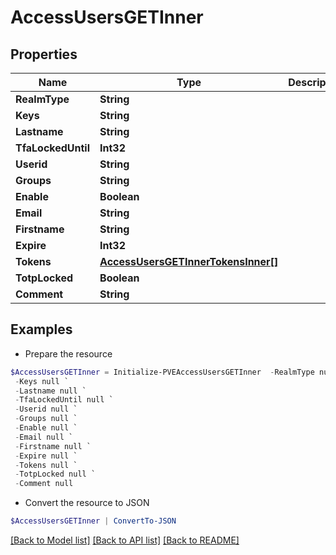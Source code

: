 # AccessUsersGETInner
## Properties

Name | Type | Description | Notes
------------ | ------------- | ------------- | -------------
**RealmType** | **String** |  | [optional] 
**Keys** | **String** |  | [optional] 
**Lastname** | **String** |  | [optional] 
**TfaLockedUntil** | **Int32** |  | [optional] 
**Userid** | **String** |  | [optional] 
**Groups** | **String** |  | [optional] 
**Enable** | **Boolean** |  | [optional] 
**Email** | **String** |  | [optional] 
**Firstname** | **String** |  | [optional] 
**Expire** | **Int32** |  | [optional] 
**Tokens** | [**AccessUsersGETInnerTokensInner[]**](AccessUsersGETInnerTokensInner.md) |  | [optional] 
**TotpLocked** | **Boolean** |  | [optional] 
**Comment** | **String** |  | [optional] 

## Examples

- Prepare the resource
```powershell
$AccessUsersGETInner = Initialize-PVEAccessUsersGETInner  -RealmType null `
 -Keys null `
 -Lastname null `
 -TfaLockedUntil null `
 -Userid null `
 -Groups null `
 -Enable null `
 -Email null `
 -Firstname null `
 -Expire null `
 -Tokens null `
 -TotpLocked null `
 -Comment null
```

- Convert the resource to JSON
```powershell
$AccessUsersGETInner | ConvertTo-JSON
```

[[Back to Model list]](../README.md#documentation-for-models) [[Back to API list]](../README.md#documentation-for-api-endpoints) [[Back to README]](../README.md)

